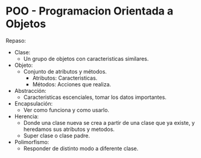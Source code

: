 # POO - Programacion Orientada a Objetos
Repaso:
* Clase:
  * Un grupo de objetos con caracteristicas similares.
* Objeto:
  * Conjunto de atributos y métodos.
    * Atributos: Caracteristicas.
    * Métodos: Acciones que realiza.
* Abstracción:
  * Caracteristicas escenciales, tomar los datos importantes.
* Encapsulación:
  * Ver como funciona y como usarlo.
* Herencia:
  * Donde una clase nueva se crea a partir de una clase que ya existe, y heredamos sus atributos y metodos.
  * Super clase o clase padre.
* Polimorfismo:
  * Responder de distinto modo a diferente clase.

